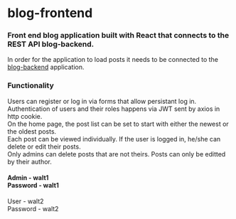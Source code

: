 # blog-frontend
<h3>Front end blog application built with React that connects to the REST API blog-backend.</h3>

In order for the application to load posts it needs to be connected to the <a href="https://github.com/lilbaby1/blog-backend">blog-backend</a> application.

<h3>Functionality</h3>
Users can register or log in via forms that allow persistant log in. <br />
Authentication of users and their roles happens via JWT sent by axios in http cookie. <br />
On the home page, the post list can be set to start with either the newest or the oldest posts. <br />
Each post can be viewed individually. If the user is logged in, he/she can delete or edit their posts. <br />
Only admins can delete posts that are not theirs. Posts can only be editted by their author. <br />

<h4>Admin - walt1 <br />
Password - walt1</h4>
User - walt2 <br />
Password - walt2
